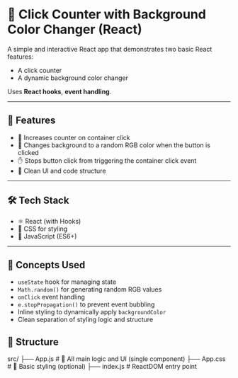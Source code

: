 # 🎨 Click Counter with Background Color Changer (React)

A simple and interactive React app that demonstrates two basic React features:
- A click counter
- A dynamic background color changer

Uses **React hooks**, **event handling**.

---

## 🚀 Features

- 🔢 Increases counter on container click
- 🎨 Changes background to a random RGB color when the button is clicked
- ✋ Stops button click from triggering the container click event
- 🧼 Clean UI and code structure

---

## 🛠️ Tech Stack

- ⚛️ React (with Hooks)
- 🎨 CSS for styling
- 🧠 JavaScript (ES6+)

---

## 🧠 Concepts Used

- `useState` hook for managing state
- `Math.random()` for generating random RGB values
- `onClick` event handling
- `e.stopPropagation()` to prevent event bubbling
- Inline styling to dynamically apply `backgroundColor`
- Clean separation of styling logic and structure

## 📁 Structure 

src/
├── App.js # 🧠 All main logic and UI (single component)
├── App.css # 🎨 Basic styling (optional)
├── index.js # ReactDOM entry point